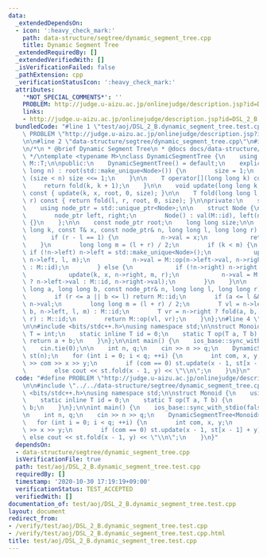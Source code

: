 ```yaml
---
data:
  _extendedDependsOn:
  - icon: ':heavy_check_mark:'
    path: data-structure/segtree/dynamic_segment_tree.cpp
    title: Dynamic Segment Tree
  _extendedRequiredBy: []
  _extendedVerifiedWith: []
  _isVerificationFailed: false
  _pathExtension: cpp
  _verificationStatusIcon: ':heavy_check_mark:'
  attributes:
    '*NOT_SPECIAL_COMMENTS*': ''
    PROBLEM: http://judge.u-aizu.ac.jp/onlinejudge/description.jsp?id=DSL_2_B
    links:
    - http://judge.u-aizu.ac.jp/onlinejudge/description.jsp?id=DSL_2_B
  bundledCode: "#line 1 \"test/aoj/DSL_2_B.dynamic_segment_tree.test.cpp\"\n#define\
    \ PROBLEM \"http://judge.u-aizu.ac.jp/onlinejudge/description.jsp?id=DSL_2_B\"\
    \n\n#line 2 \"data-structure/segtree/dynamic_segment_tree.cpp\"\n#include <memory>\n\
    \n/*\n * @brief Dynamic Segment Tree\n * @docs docs/data-structure/segtree/dynamic_segment_tree.md\n\
    \ */\ntemplate <typename M>\nclass DynamicSegmentTree {\n    using T = typename\
    \ M::T;\n\npublic:\n    DynamicSegmentTree() = default;\n    explicit DynamicSegmentTree(long\
    \ long n) : root(std::make_unique<Node>()) {\n        size = 1;\n        while\
    \ (size < n) size <<= 1;\n    }\n\n    T operator[](long long k) const {\n   \
    \     return fold(k, k + 1);\n    }\n\n    void update(long long k, const T& x)\
    \ const { update(k, x, root, 0, size); }\n\n    T fold(long long l, long long\
    \ r) const { return fold(l, r, root, 0, size); }\n\nprivate:\n    struct Node;\n\
    \    using node_ptr = std::unique_ptr<Node>;\n\n    struct Node {\n        T val;\n\
    \        node_ptr left, right;\n        Node() : val(M::id), left(nullptr), right(nullptr)\
    \ {}\n    };\n\n    const node_ptr root;\n    long long size;\n\n    void update(long\
    \ long k, const T& x, const node_ptr& n, long long l, long long r) const {\n \
    \       if (r - l == 1) {\n            n->val = x;\n            return;\n    \
    \    }\n        long long m = (l + r) / 2;\n        if (k < m) {\n           \
    \ if (!n->left) n->left = std::make_unique<Node>();\n            update(k, x,\
    \ n->left, l, m);\n            n->val = M::op(n->left->val, n->right ? n->right->val\
    \ : M::id);\n        } else {\n            if (!n->right) n->right = std::make_unique<Node>();\n\
    \            update(k, x, n->right, m, r);\n            n->val = M::op(n->left\
    \ ? n->left->val : M::id, n->right->val);\n        }\n    }\n\n    T fold(long\
    \ long a, long long b, const node_ptr& n, long long l, long long r) const {\n\
    \        if (r <= a || b <= l) return M::id;\n        if (a <= l && r <= b) return\
    \ n->val;\n        long long m = (l + r) / 2;\n        T vl = n->left ? fold(a,\
    \ b, n->left, l, m) : M::id;\n        T vr = n->right ? fold(a, b, n->right, m,\
    \ r) : M::id;\n        return M::op(vl, vr);\n    }\n};\n#line 4 \"test/aoj/DSL_2_B.dynamic_segment_tree.test.cpp\"\
    \n\n#include <bits/stdc++.h>\nusing namespace std;\n\nstruct Monoid {\n    using\
    \ T = int;\n    static inline T id = 0;\n    static T op(T a, T b) {\n       \
    \ return a + b;\n    }\n};\n\nint main() {\n    ios_base::sync_with_stdio(false);\n\
    \    cin.tie(0);\n\n    int n, q;\n    cin >> n >> q;\n    DynamicSegmentTree<Monoid>\
    \ st(n);\n    for (int i = 0; i < q; ++i) {\n        int com, x, y;\n        cin\
    \ >> com >> x >> y;\n        if (com == 0) st.update(x - 1, st[x - 1] + y);\n\
    \        else cout << st.fold(x - 1, y) << \"\\n\";\n    }\n}\n"
  code: "#define PROBLEM \"http://judge.u-aizu.ac.jp/onlinejudge/description.jsp?id=DSL_2_B\"\
    \n\n#include \"../../data-structure/segtree/dynamic_segment_tree.cpp\"\n\n#include\
    \ <bits/stdc++.h>\nusing namespace std;\n\nstruct Monoid {\n    using T = int;\n\
    \    static inline T id = 0;\n    static T op(T a, T b) {\n        return a +\
    \ b;\n    }\n};\n\nint main() {\n    ios_base::sync_with_stdio(false);\n    cin.tie(0);\n\
    \n    int n, q;\n    cin >> n >> q;\n    DynamicSegmentTree<Monoid> st(n);\n \
    \   for (int i = 0; i < q; ++i) {\n        int com, x, y;\n        cin >> com\
    \ >> x >> y;\n        if (com == 0) st.update(x - 1, st[x - 1] + y);\n       \
    \ else cout << st.fold(x - 1, y) << \"\\n\";\n    }\n}"
  dependsOn:
  - data-structure/segtree/dynamic_segment_tree.cpp
  isVerificationFile: true
  path: test/aoj/DSL_2_B.dynamic_segment_tree.test.cpp
  requiredBy: []
  timestamp: '2020-10-30 17:19:19+09:00'
  verificationStatus: TEST_ACCEPTED
  verifiedWith: []
documentation_of: test/aoj/DSL_2_B.dynamic_segment_tree.test.cpp
layout: document
redirect_from:
- /verify/test/aoj/DSL_2_B.dynamic_segment_tree.test.cpp
- /verify/test/aoj/DSL_2_B.dynamic_segment_tree.test.cpp.html
title: test/aoj/DSL_2_B.dynamic_segment_tree.test.cpp
---
```

